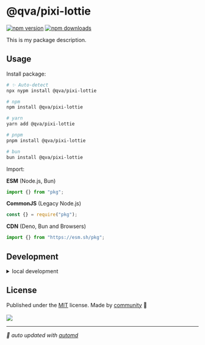 # @qva/pixi-lottie

<!-- automd:badges color=yellow -->

[![npm version](https://img.shields.io/npm/v/@qva/pixi-lottie?color=yellow)](https://npmjs.com/package/@qva/pixi-lottie)
[![npm downloads](https://img.shields.io/npm/dm/@qva/pixi-lottie?color=yellow)](https://npmjs.com/package/@qva/pixi-lottie)

<!-- /automd -->

This is my package description.

## Usage

Install package:

<!-- automd:pm-install -->

```sh
# ✨ Auto-detect
npx nypm install @qva/pixi-lottie

# npm
npm install @qva/pixi-lottie

# yarn
yarn add @qva/pixi-lottie

# pnpm
pnpm install @qva/pixi-lottie

# bun
bun install @qva/pixi-lottie
```

<!-- /automd -->

Import:

<!-- automd:jsimport cjs cdn name="pkg" -->

**ESM** (Node.js, Bun)

```js
import {} from "pkg";
```

**CommonJS** (Legacy Node.js)

```js
const {} = require("pkg");
```

**CDN** (Deno, Bun and Browsers)

```js
import {} from "https://esm.sh/pkg";
```

<!-- /automd -->

## Development

<details>

<summary>local development</summary>

- Clone this repository
- Install latest LTS version of [Node.js](https://nodejs.org/en/)
- Enable [Corepack](https://github.com/nodejs/corepack) using `corepack enable`
- Install dependencies using `pnpm install`
- Run interactive tests using `pnpm dev`

</details>

## License

<!-- automd:contributors license=MIT -->

Published under the [MIT](https://github.com/unjs/packageName/blob/main/LICENSE) license.
Made by [community](https://github.com/unjs/packageName/graphs/contributors) 💛
<br><br>
<a href="https://github.com/unjs/packageName/graphs/contributors">
<img src="https://contrib.rocks/image?repo=unjs/packageName" />
</a>

<!-- /automd -->

<!-- automd:with-automd -->

---

_🤖 auto updated with [automd](https://automd.unjs.io)_

<!-- /automd -->

